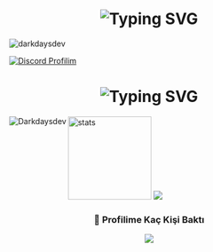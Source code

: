 
<h1 align="center"><img src="https://readme-typing-svg.herokuapp.com?font=Pacifico&pause=1000&color=a600ff&background=69FF2000&center=true&vCenter=true&repeat=false&width=435&lines=+About+Me" alt="Typing SVG" /></h1>
<img src="https://readme-typing-svg.herokuapp.com?size=20&width=1024&lines=Selam+ben+darkdays+uzun+süredir+yazılımla+uğraşıyorum+yakında+güzel+projeler+paylaşacağım+." alt="darkdaysdev" />

[![Discord Profilim](https://lanyard.cnrad.dev/api/901094423033708576)](https://discord.com/users/901094423033708576)

<h1 align="center"><img src="https://readme-typing-svg.herokuapp.com?font=Pacifico&pause=1000&color=f0f0f0&background=69FF2000&center=true&vCenter=true&repeat=false&width=435&lines=+Github+Stat's+" alt="Typing SVG" /></h1>

<p><img align="left" src="https://github-readme-stats.vercel.app/api/top-langs?username=Darkdaysdev&show_icons=true&theme=dark&locale=en&layout=compact" alt="Darkdaysdev" /></p>
<p align="left">
   <img src="https://github-readme-stats.vercel.app/api?username=Darkdaysdev&count_private=true&show_icons=true&theme=dark&hide_border=true" width="%100" height="150px" alt="stats" />
<img src="https://github-profile-trophy.vercel.app/?username=Darkdaysdev&theme=radical" />
</p>

<div align=center>
  <h3><b>📍 Profilime Kaç Kişi Baktı</b></h3>
</div>
<p align="center" >    
  <img src="https://profile-counter.glitch.me/Darkdaysdev/count.svg" />  
</p>
